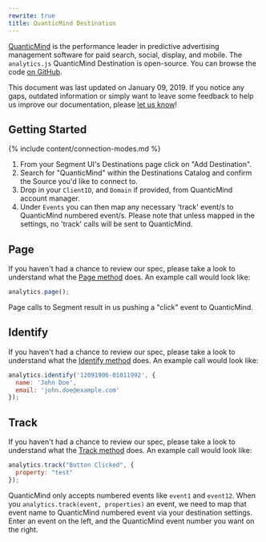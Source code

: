 ```yaml
---
rewrite: true
title: QuanticMind Destination
---
```

[QuanticMind](https://quanticmind.com/?utm_source=segmentio&utm_medium=docs&utm_campaign=partners) is the performance leader in predictive advertising management software for paid search, social, display, and mobile. The `analytics.js` QuanticMind Destination is open-source. You can browse the code [on GitHub](https://github.com/segment-integrations/analytics.js-integration-quanticmind).

This document was last updated on January 09, 2019. If you notice any gaps, outdated information or simply want to leave some feedback to help us improve our documentation, please [let us know](https://segment.com/help/contact)!

## Getting Started

{% include content/connection-modes.md %}

  1. From your Segment UI's Destinations page click on "Add Destination".
  2. Search for "QuanticMind" within the Destinations Catalog and confirm the Source you'd like to connect to.
  3. Drop in your `ClientID`, and `Domain` if provided, from QuanticMind account manager.
  4. Under `Events` you can then map any necessary 'track' event/s to QuanticMind numbered event/s. Please note that unless mapped in the settings, no 'track' calls will be sent to QuanticMind.


## Page

If you haven't had a chance to review our spec, please take a look to understand what the [Page method](https://segment.com/docs/connections/spec/page/) does. An example call would look like:

```javascript
analytics.page();
```

Page calls to Segment result in us pushing a "click" event to QuanticMind.

## Identify

If you haven't had a chance to review our spec, please take a look to understand what the [Identify method](https://segment.com/docs/connections/spec/identify/) does. An example call would look like:

```javascript
analytics.identify('12091906-01011992', {
  name: 'John Doe',
  email: 'john.doe@example.com'
});
```

## Track

If you haven't had a chance to review our spec, please take a look to understand what the [Track method](https://segment.com/docs/connections/spec/track/) does. An example call would look like:

```javascript
analytics.track("Button Clicked", {
  property: "test"
});
```

QuanticMind only accepts numbered events like `event1` and `event12`. When you `analytics.track(event, properties)` an event, we need to map that event name to QuanticMind numbered event via your destination settings. Enter an event on the left, and the QuanticMind event number you want on the right.
